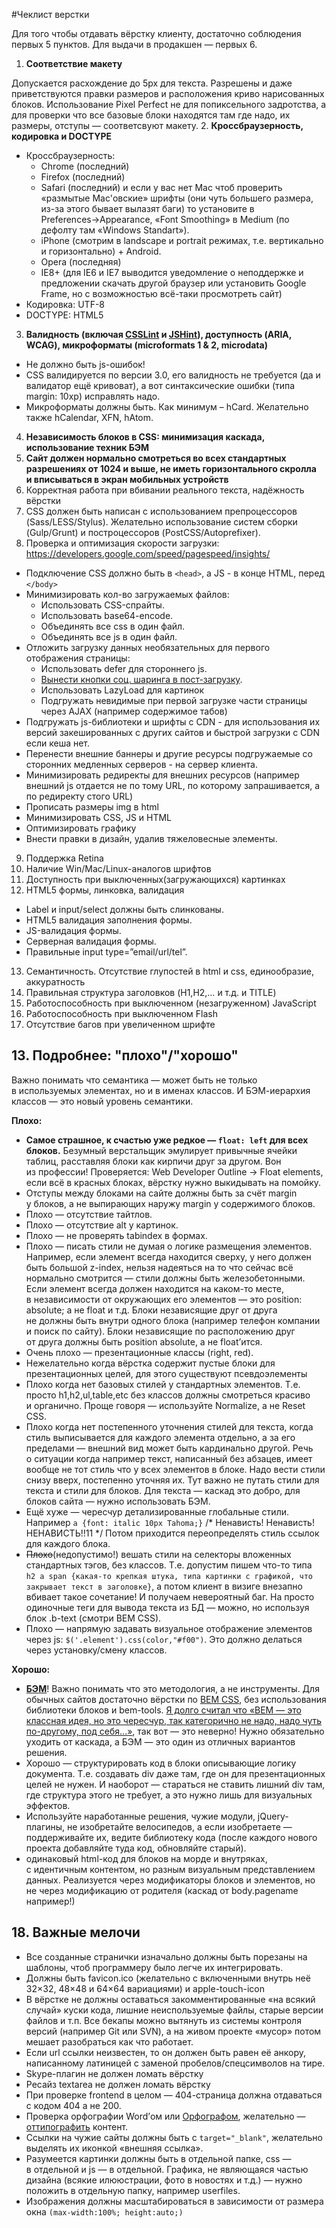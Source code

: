 #Чеклист верстки

Для того чтобы отдавать вёрстку клиенту, достаточно соблюдения первых 5&nbsp;пунктов. 
Для выдачи в&nbsp;продакшен&nbsp;&mdash; первых 6.

1. **Соответствие макету**
  
  Допускается расхождение до 5px для текста. Разрешены и даже приветствуются правки размеров и расположения криво нарисованных блоков. Использование Pixel Perfect не для попиксельного задротства, а для проверки что все базовые блоки находятся там где надо, их размеры, отступы — соответсвуют макету.
2. **Кроссбраузерность, кодировка и&nbsp;DOCTYPE**

  - Кроссбраузерность:
    - Chrome (последний)
    - Firefox (последний)
    - Safari (последний) и если у вас нет Mac чтоб проверить «размытые Mac'овские» шрифты (они чуть большего размера, из-за этого бывает вылазят баги) то установите в Preferences→Appearance, «Font Smoothing» в Medium (по дефолту там «Windows Standart»).
    - iPhone (смотрим в landscape и portrait режимах, т.е. вертикально и горизонтально) + Android.
    - Opera (последняя)
    - IE8+ (для IE6 и IE7 выводится уведомление о неподдержке и предложении скачать другой браузер или установить Google Frame, но с возможностью всё-таки просмотреть сайт)
  - Кодировка: UTF-8
  - DOCTYPE: HTML5
3. **Валидность (включая [CSSLint](http://csslint.net/) и [JSHint](http://jshint.com/)), доступность (ARIA, WCAG), микроформаты (microformats 1 & 2, microdata)**

  - Не должно быть js-ошибок!
  - CSS валидируется по версии 3.0, его валидность не требуется (да и валидатор ещё кривоват), а вот синтаксические ошибки (типа margin: 10xp) исправлять надо.
  - Микроформаты должны быть. Как минимум – hCard. Желательно также hCalendar, XFN, hAtom.
4. **Независимость блоков в&nbsp;CSS: минимизация каскада, использование техник БЭМ**
5. **Сайт должен нормально смотреться во&nbsp;всех стандартных разрешениях от&nbsp;1024 и&nbsp;выше, не&nbsp;иметь горизонтального скролла и&nbsp;вписываться в&nbsp;экран мобильных устройств**
6. Корректная работа при вбивании реального текста, надёжность вёрстки
7. CSS должен быть написан с&nbsp;использованием препроцессоров (Sass/LESS/Stylus). Желательно использование систем сборки (Gulp/Grunt) и&nbsp;построцессоров (PostCSS/Autoprefixer).
8. Проверка и&nbsp;оптимизация скорости загрузки: https://developers.google.com/speed/pagespeed/insights/
  - Подключение CSS должно быть в `<head>`, а JS - в конце HTML, перед `</body>`
  - Минимизировать кол-во загружаемых файлов:
    - Использовать CSS-спрайты.
    - Использовать base64-encode.
    - Объединять все css в один файл.
    - Объединять все js в один файл.
  - Отложить загрузку данных необязательных для первого отображения страницы:
    - Использовать defer для стороннего js.
    - [Вынести кнопки соц. шаринга в пост-загрузку](https://github.com/ideus-team/bem-snippets/blob/master/js-socialSharePreload/README.md).
    - Использовать LazyLoad для картинок
    - Подгружать невидимые при первой загрузке части страницы через AJAX (например содержимое табов)
  - Подгружать js-библиотеки и шрифты с CDN - для использования их версий закешированных с других сайтов и быстрой загрузки с CDN если кеша нет.
  - Перенести внешние баннеры и другие ресурсы подгружаемые со сторонних медленных серверов - на сервер клиента.
  - Минимизировать редиректы для внешних ресурсов (например внешний js отдается не по тому URL, по которому запрашивается, а по редиректу стого URL)
  - Прописать размеры img в html
  - Минимизировать CSS, JS и HTML
  - Оптимизировать графику
  - Внести правки в дизайн, удалив тяжеловесные элементы.
9. Поддержка Retina
10. Наличие Win/Mac/Linux-аналогов шрифтов
11. Доступность при выключенных(загружающихся) картинках
12. HTML5&nbsp;формы, линковка, валидация
  - Label и input/select должны быть слинкованы.
  - HTML5 валидация заполнения формы.
  - JS-валидация формы.
  - Cерверная валидация формы.
  - Правильные input type=”email/url/tel”.
13. Семантичность. Отсутствие глупостей в&nbsp;html и&nbsp;css, единообразие, аккуратность
14. Правильная структура заголовков (H1,H2,… и&nbsp;т.д. и&nbsp;TITLE)
15. Работоспособность при выключенном (незагруженном) JavaScript
16. Работоспособность при выключенном Flash
17. Отсутствие багов при увеличенном шрифте

<h2>13. Подробнее: &quot;плохо&quot;/&quot;хорошо&quot;</h2>
Важно понимать что семантика&nbsp;&mdash; может быть не&nbsp;только в&nbsp;используемых элементах, но&nbsp;и&nbsp;в&nbsp;именах классов. И&nbsp;БЭМ-иерархия классов&nbsp;&mdash; это новый уровень семантики.

<b>Плохо:</b>
<ul><li><strong>Самое страшное, к&nbsp;счастью уже редкое&nbsp;&mdash; <code>float: left</code> для всех блоков.</strong> Безумный верстальщик эмулирует привычные ячейки таблиц, расставляя блоки как кирпичи друг за&nbsp;другом. Вон из&nbsp;профеcсии! Проверяется: Web Developer Outline &rarr; Float elements, если всё в&nbsp;красных блоках, вёрстку нужно выкидывать на&nbsp;помойку.</li>
<li>Отступы между блоками на&nbsp;сайте должны быть за&nbsp;счёт margin у&nbsp;блоков, а&nbsp;не&nbsp;выпирающих наружу margin у&nbsp;содержимого блоков.</li>
<li>Плохо&nbsp;&mdash; отсутствие тайтлов.</li>
<li>Плохо&nbsp;&mdash; отсутствие alt у&nbsp;картинок.</li>
<li>Плохо&nbsp;&mdash; не&nbsp;проверять tabindex в&nbsp;формах.</li>
<li>Плохо&nbsp;&mdash; писать стили не&nbsp;думая о&nbsp;логике размещения элементов. Например, если элемент всегда находится сверху, у&nbsp;него должен быть большой z-index, нельзя надеяться на&nbsp;то&nbsp;что сейчас всё нормально смотрится&nbsp;&mdash; стили должны быть железобетонными. Если элемент всегда должен находится на&nbsp;каком-то месте, в&nbsp;независимости от&nbsp;окружающих его элементов&nbsp;&mdash; это position: absolute; а&nbsp;не&nbsp;float и&nbsp;т.д.
Блоки независящие друг от&nbsp;друга не&nbsp;должны быть внутри одного блока (например телефон компании и&nbsp;поиск по&nbsp;сайту). Блоки независящие по&nbsp;расположению друг от&nbsp;друга должны быть position absolute, а&nbsp;не&nbsp;float&rsquo;ится.</li>
<li>Очень плохо&nbsp;&mdash; презентационные классы (right, red).</li>
<li>Нежелательно когда вёрстка содержит пустые блоки для презентационных целей, для этого существуют псевдоэлементы</li>
<li>Плохо когда нет базовых стилей у&nbsp;стандартных элементов. Т.е. просто h1,h2,ul,table,etc без классов должны смотреться красиво и&nbsp;органично. Проще говоря&nbsp;&mdash; используйте Normalize, a&nbsp;не&nbsp;Reset CSS.</li>
<li>Плохо когда нет постепенного уточнения стилей для текста, когда стиль выписывается для каждого элемента отдельно, а&nbsp;за&nbsp;его пределами&nbsp;&mdash; внешний вид может быть кардинально другой. Речь о&nbsp;ситуации когда например текст, написанный без абзацев, имеет вообще не&nbsp;тот стиль что у&nbsp;всех элементов в&nbsp;блоке. Надо вести стили снизу вверх, постепенно уточняя&nbsp;их. Тут важно не&nbsp;путать стили для текста и&nbsp;стили для блоков. Для текста&nbsp;&mdash; каскад это добро, для блоков сайта&nbsp;&mdash; нужно использовать БЭМ.</li>
<li>Ещё хуже&nbsp;&mdash; чересчур детализированные глобальные стили. Например <code>a {font: italic 10px Tahoma;}</code> /* Ненависть! Ненависть! НЕНАВИСТЬ!!11 */ Потом приходится переопределять стиль ссылок для каждого блока.</li>
<li><s>Плохо</s>(недопустимо!) вешать стили на&nbsp;селекторы вложенных стандартных тэгов, без классов. Т.е. допустим пишем что-то типа <code>h2&nbsp;a span {какая-то крепкая штука, типа картинки с&nbsp;графикой, что закрывает текст в заголовке}</code>, а&nbsp;потом клиент в&nbsp;визиге внезапно вбивает такое сочетание! И&nbsp;получаем невероятный баг. На просто одиночные теги для вывода текста из БД — можно, но используя блок .b-text (смотри BEM CSS).</li>
<li>Плохо&nbsp;&mdash; напрямую задавать визуальное отображение элементов через&nbsp;js: <code>$('.element').css(color,"#f00")</code>. Это должно делаться через установку/смену классов.</li></ul>

<b>Хорошо:</b>
<ul><li><strong><a href="http://getbem.com/">БЭМ</a></strong>! Важно понимать что это методология, а&nbsp;не&nbsp;инструменты. Для обычных сайтов достаточно вёрстки по&nbsp;<a href="http://delka.github.io/talks/webcamp/2015/bem/">BEM CSS</a>, без использования библиотеки блоков и&nbsp;bem-tools. <a href="http://delka.name/blog/2013/04/bem-otkroveniya-prinyavshih-veru/">Я&nbsp;долго считал что &laquo;BEM&nbsp;&mdash; это классная идея, но&nbsp;это чересчур, так категорично не&nbsp;надо, надо чуть по-другому, под себя...&raquo;</a>, так вот&nbsp;&mdash; это неверно! Нужно обязательно уходить от&nbsp;каскада, а&nbsp;БЭМ&nbsp;&mdash; это один из&nbsp;отличных вариантов решения.</li>
<li>Хорошо&nbsp;&mdash; структурировать код в&nbsp;блоки описывающие логику документа. Т.е. создавать div даже там, где он&nbsp;для презентационных целей не&nbsp;нужен. И&nbsp;наоборот&nbsp;&mdash; стараться не&nbsp;ставить лишний div там, где структура этого не&nbsp;требует, а&nbsp;это нужно лишь для визуальных эффектов.</li>
<li>Используйте наработанные решения, чужие модули, jQuery-плагины, не&nbsp;изобретайте велосипедов, а&nbsp;если изобретаете&nbsp;&mdash; поддерживайте&nbsp;их, ведите библиотеку кода (после каждого нового проекта добавляйте туда код, обновляйте старый).</li>
<li>одинаковый html-код для блоков на&nbsp;морде и&nbsp;внутряках, с&nbsp;идентичным контентом, но&nbsp;разным визуальным представлением данных. Реализуется через модификаторы блоков и элементов, но не через модификацию от родителя (каскад от body.pagename например!)</li></ul> 

<h2>18. Важные мелочи</h2>

<ul>
  <li>Все созданные странички изначально должны быть порезаны на шаблоны, чтоб программеру было легче их интегрировать.</li>
  <li>Должны быть favicon.ico (желательно с&nbsp;включенными внутрь неё 32&times;32, 48&times;48 и&nbsp;64&times;64&nbsp;вариациями) и&nbsp;apple-touch-icon</li>
  <li>В&nbsp;вёрстке не&nbsp;должны оставаться закомментированные &laquo;на&nbsp;всякий случай&raquo; куски кода, лишние неиспользуемые файлы, старые версии файлов и&nbsp;т.п. Все бекапы можно вытянуть из&nbsp;системы контроля версий (например Git или SVN), а&nbsp;на&nbsp;живом проекте &laquo;мусор&raquo; потом мешает разобраться как что работает.</li>
  <li>Если url ссылки неизвестен, то&nbsp;он&nbsp;должен быть равен её&nbsp;анкору, написанному латиницей с&nbsp;заменой пробелов/спецсимволов на&nbsp;тире.</li>
  <li>Skype-плагин не&nbsp;должен ломать вёрстку</li>
  <li>Ресайз textarea не&nbsp;должен ломать вёрстку</li>
  <li>При проверке frontend в&nbsp;целом&nbsp;&mdash; 404-страница должна отдаваться с&nbsp;кодом 404&nbsp;а не&nbsp;200.</li>
  <li>Проверка орфографии Word&rsquo;ом или <a href="http://www.artlebedev.ru/tools/orfograf/">Орфографом</a>, желательно&nbsp;&mdash; <a href="http://www.artlebedev.ru/tools/typograf/">оттипографить</a> контент.</li>
  <li>Ссылки на&nbsp;чужие сайты должны быть с&nbsp;<code>target="_blank"</code>, желательно выделять их&nbsp;иконкой &laquo;внешняя ссылка&raquo;.</li>
  <li>Разумеется картинки должны быть в&nbsp;отдельной папке, css&nbsp;&mdash; в&nbsp;отдельной и&nbsp;js&nbsp;&mdash; в&nbsp;отдельной. Графика, не являющаяся частью дизайна (всякие илююстрации, фото в новостях и т.д.) — нужно положить в отдельную папку, например userfiles.</li>
  <li>Изображения должны масштабироваться в зависимости от размера окна <code>(max-width:100%; height:auto;)</code></li>
</ul>
